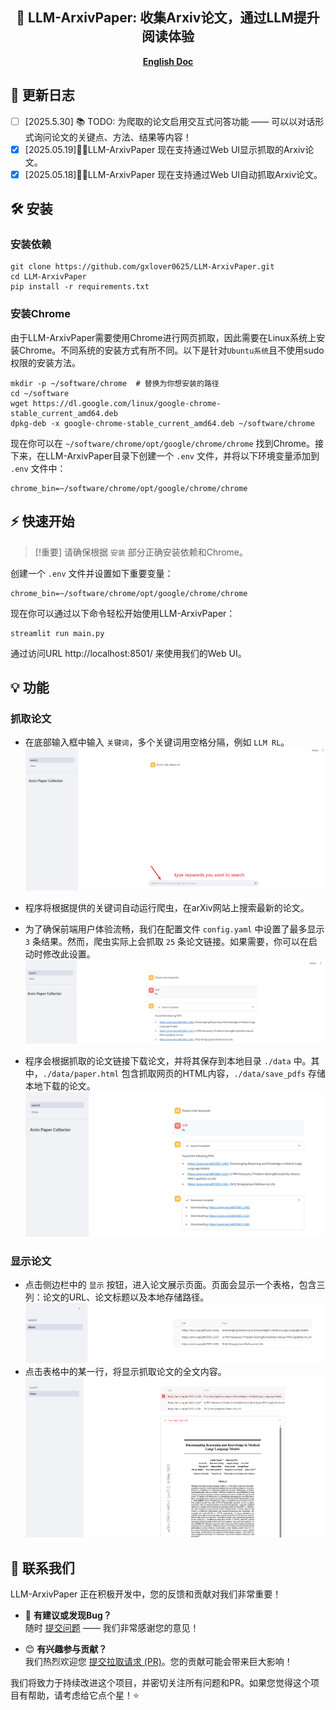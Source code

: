 <center><h2>🚀 LLM-ArxivPaper: 收集Arxiv论文，通过LLM提升阅读体验</h2></center>
<div align="center">
<a href="README.md"><strong>English Doc</strong></a>
</div>

## 🎉 更新日志
- [ ] [2025.5.30] 📚 TODO: 为爬取的论文启用交互式问答功能 —— 可以以对话形式询问论文的关键点、方法、结果等内容！
- [X] [2025.05.19]🎯📢LLM-ArxivPaper 现在支持通过Web UI显示抓取的Arxiv论文。
- [X] [2025.05.18]🎯📢LLM-ArxivPaper 现在支持通过Web UI自动抓取Arxiv论文。

## 🛠️ 安装
### 安装依赖
```shell
git clone https://github.com/gxlover0625/LLM-ArxivPaper.git  
cd LLM-ArxivPaper
pip install -r requirements.txt
```

### 安装Chrome
由于LLM-ArxivPaper需要使用Chrome进行网页抓取，因此需要在Linux系统上安装Chrome。不同系统的安装方式有所不同。以下是针对`Ubuntu系统`且不使用sudo权限的安装方法。
```shell
mkdir -p ~/software/chrome  # 替换为你想安装的路径
cd ~/software
wget https://dl.google.com/linux/google-chrome-stable_current_amd64.deb  
dpkg-deb -x google-chrome-stable_current_amd64.deb ~/software/chrome
```
现在你可以在 `~/software/chrome/opt/google/chrome/chrome` 找到Chrome。接下来，在LLM-ArxivPaper目录下创建一个 `.env` 文件，并将以下环境变量添加到 `.env` 文件中：
```
chrome_bin=~/software/chrome/opt/google/chrome/chrome
```

## ⚡ 快速开始
> [!重要]
> 请确保根据 `安装` 部分正确安装依赖和Chrome。

创建一个 `.env` 文件并设置如下重要变量：
```
chrome_bin=~/software/chrome/opt/google/chrome/chrome
```
现在你可以通过以下命令轻松开始使用LLM-ArxivPaper：
```shell
streamlit run main.py
```
通过访问URL http://localhost:8501/ 来使用我们的Web UI。

## 💡 功能
### 抓取论文
- 在底部输入框中输入 `关键词`，多个关键词用空格分隔，例如 `LLM RL`。
![keyword](assets/keywords.png)
- 程序将根据提供的关键词自动运行爬虫，在arXiv网站上搜索最新的论文。

- 为了确保前端用户体验流畅，我们在配置文件 `config.yaml` 中设置了最多显示 `3` 条结果。然而，爬虫实际上会抓取 `25` 条论文链接。如果需要，你可以在启动时修改此设置。
![searching](assets/search.png)
- 程序会根据抓取的论文链接下载论文，并将其保存到本地目录 `./data` 中。其中，`./data/paper.html` 包含抓取网页的HTML内容，`./data/save_pdfs` 存储本地下载的论文。
![alt text](assets/download.png)

### 显示论文
- 点击侧边栏中的 `显示` 按钮，进入论文展示页面。页面会显示一个表格，包含三列：论文的URL、论文标题以及本地存储路径。
![alt text](assets/show.png)
- 点击表格中的某一行，将显示抓取论文的全文内容。
![alt text](assets/show_detail.png)

## 📧 联系我们
LLM-ArxivPaper 正在积极开发中，您的反馈和贡献对我们非常重要！

- 🐛 **有建议或发现Bug？**  
  随时 [提交问题](https://github.com/gxlover0625/LLM-ArxivPaper/issues) —— 我们非常感谢您的意见！

- 😊 **有兴趣参与贡献？**  
  我们热烈欢迎您 [提交拉取请求 (PR)](https://github.com/gxlover0625/LLM-ArxivPaper/pulls)。您的贡献可能会带来巨大影响！

我们将致力于持续改进这个项目，并密切关注所有问题和PR。如果您觉得这个项目有帮助，请考虑给它点个星！⭐
